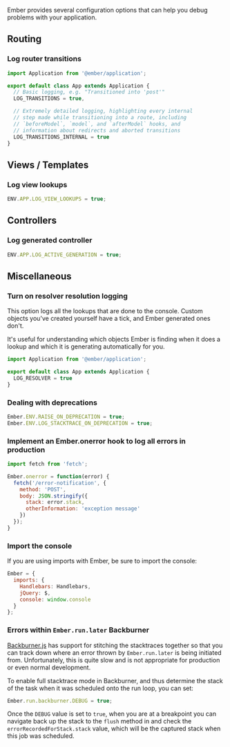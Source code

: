 Ember provides several configuration options that can help you debug problems
with your application.

## Routing

### Log router transitions

```javascript {data-filename=app/app.js}
import Application from '@ember/application';

export default class App extends Application {
  // Basic logging, e.g. "Transitioned into 'post'"
  LOG_TRANSITIONS = true,

  // Extremely detailed logging, highlighting every internal
  // step made while transitioning into a route, including
  // `beforeModel`, `model`, and `afterModel` hooks, and
  // information about redirects and aborted transitions
  LOG_TRANSITIONS_INTERNAL = true
}
```
## Views / Templates

### Log view lookups

```javascript {data-filename=config/environment.js}
ENV.APP.LOG_VIEW_LOOKUPS = true;
```

## Controllers

### Log generated controller

```javascript {data-filename=config/environment.js}
ENV.APP.LOG_ACTIVE_GENERATION = true;
```

## Miscellaneous

### Turn on resolver resolution logging

This option logs all the lookups that are done to the console. Custom objects
you've created yourself have a tick, and Ember generated ones don't.

It's useful for understanding which objects Ember is finding when it does a lookup
and which it is generating automatically for you.

```javascript {data-filename=app/app.js}
import Application from '@ember/application';

export default class App extends Application {
  LOG_RESOLVER = true
}
```
### Dealing with deprecations

```javascript
Ember.ENV.RAISE_ON_DEPRECATION = true;
Ember.ENV.LOG_STACKTRACE_ON_DEPRECATION = true;
```

### Implement an Ember.onerror hook to log all errors in production

```javascript
import fetch from 'fetch';

Ember.onerror = function(error) {
  fetch('/error-notification', {
    method: 'POST',
    body: JSON.stringify({
      stack: error.stack,
      otherInformation: 'exception message'
    })
  });
}
```

### Import the console

If you are using imports with Ember, be sure to import the console:

```javascript
Ember = {
  imports: {
    Handlebars: Handlebars,
    jQuery: $,
    console: window.console
  }
};
```

### Errors within `Ember.run.later` Backburner

[Backburner.js](https://github.com/ebryn/backburner.js) has support for stitching the stacktraces together so that you can
track down where an error thrown by `Ember.run.later` is being initiated from. Unfortunately,
this is quite slow and is not appropriate for production or even normal development.

To enable full stacktrace mode in Backburner, and thus determine the stack of the task
when it was scheduled onto the run loop, you can set:

```javascript
Ember.run.backburner.DEBUG = true;
```

Once the `DEBUG` value is set to `true`, when you are at a breakpoint you can navigate
back up the stack to the `flush` method in and check the `errorRecordedForStack.stack`
value, which will be the captured stack when this job was scheduled.
